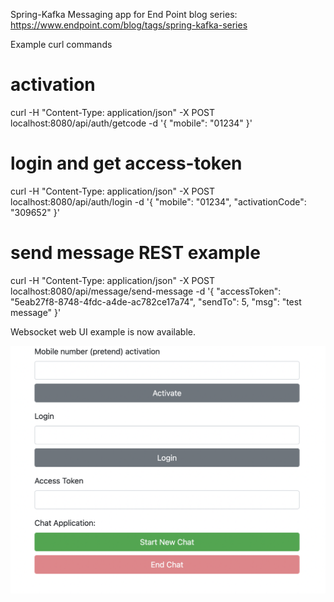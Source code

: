Spring-Kafka Messaging app for End Point blog series: https://www.endpoint.com/blog/tags/spring-kafka-series

Example curl commands

# activation
curl -H "Content-Type: application/json" -X POST localhost:8080/api/auth/getcode -d '{ "mobile": "01234" }'

# login and get access-token
curl -H "Content-Type: application/json" -X POST localhost:8080/api/auth/login -d '{ "mobile": "01234", "activationCode": "309652" }'

# send message REST example
curl -H "Content-Type: application/json" -X POST localhost:8080/api/message/send-message -d '{ "accessToken": "5eab27f8-8748-4fdc-a4de-ac782ce17a74", "sendTo": 5, "msg": "test message" }'


Websocket web UI example is now available.

![Messaging example web UI](https://github.com/ashemez/SpringKafkaMessaging/blob/master/kafkamessagewebui.png)

